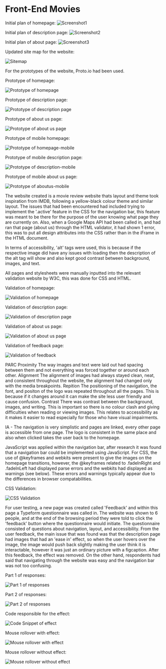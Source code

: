 # Front-End Movies

Initial plan of homepage:
![Screenshot1](DesignWireframes/ScreenShot1.png)

Initial plan of description page:
![Screenshot2](DesignWireframes/ScreenShot2.png)

Initial plan of about page:
![Screenshot3](DesignWireframes/ScreenShot3.png)

Updated site map for the website:

![Sitemap](DesignWireframes/ScreenShot4.png)

For the prototypes of the website, Proto.io had been used.

Prototype of homepage:

![Prototype of homepage](DesignWireframes/Prototypes/Prototype1.png)

Prototype of description page:

![Prototype of description page](DesignWireframes/Prototypes/Prototype2.png)

Prototype of about us page:

![Prototype of about us page](DesignWireframes/Prototypes/Prototype3.png)

Prototype of mobile homepage:

![Prototype of homepage-mobile](DesignWireframes/Prototypes/Prototype4.png)

Prototype of mobile description page:

![Prototype of description-mobile](DesignWireframes/Prototypes/Prototype5.png)

Prototype of mobile about us page:

![Prototype of aboutus-mobile](DesignWireframes/Prototypes/Prototype6.png)

The website created is a movie review website thats layout and theme took inspiration from IMDB, following a yellow-black colour theme and similar layout.  The issues that had been encountered had included trying to implement the '.active' feature in the CSS for the navigation bar, this feature was meant to be there for the purpose of the user knowing what page they are currently on. Also, when a Google Maps API had been called in, and had ran that page (about us) through the HTML validator, it had shown 1 error, this was to put all design attributes into the CSS rather than in the iFrame in the HTML document.

In terms of accessibility, 'alt' tags were used, this is because if the respective image did have any issues with loading then the description of the alt tag will show and also kept good contrast between background, images, and text.

All pages and stylesheets were manually inputted into the relevant validation website by W3C, this was done for CSS and HTML.

Validation of homepage:

![Validation of homepage](DesignWireframes/Homepage.png)

Validation of description page:

![Validation of description page](DesignWireframes/Desc.png)

Validation of about us page:

![Validation of about us page](DesignWireframes/About.png)

Validation of feedback page:

![Validation of feedback](DesignWireframes/FeedbackV.png)

PARC
Proximity
The way images and text were laid out had spacing between them and not everything was forced together or around each other.
Alignment
The alignment of images had always stayed clean, neat, and consistent throughout the website, the alignment had changed only with the media breakpoints.
Repition
The positioning of the navigation, the font, and positon of the logo was repeated throughout all the pages. This is because if it changes around it can make the site less user friendly and cause confusion.
Contrast 
There was contrast between the background, images, and writing. This is important so there is no colour clash and giving difficulties when reading or viewing images. This relates to accessibility as it makes it easier to read especially for those who have visual impairments.

IA - The navigation is very simplistic and pages are linked, every other page is accessible from one page. The logo is consistent in the same place and also when clicked takes the user back to the homepage.

JavaScript was applied within the navigation bar, after research it was found that a navigation bar could be implemented using JavaScript. For CSS, the use of @keyframes and webkits were present to give the images on the homepage transitions, however, the @keyframes related to  .fadeInRight and .fadeInLeft had displayed parse errors and the webkits had displayed as warnings (see below). These errors and warnings typically appear due to the differences in browser compatabilities.

CSS Validation:

![CSS Validation](Validation/CSSValidation.png)

For user testing, a new page was created called 'Feedback' and within this page a Typeform questionnaire was called in. The website was shown to 6 people, and at the end of the browsing period they were told to click the 'feedback' button where the questionnaire would initiate. The questionnaire consisted of questions about navigation, layout, and accessibility. From the user feedback, the main issue that was found was that the description page had images that had an 'ease in' effect, so when the user hovers over the image, the image would push back slightly making the user think it is interactable, however it was just an ordinary picture with a figcaption. After this feedback, the effect was removed. On the other hand, respondents had said that navigating through the website was easy and the navigation bar was not too confusing.

Part 1 of responses:

![Part 1 of responses](Feedback/Feedback1.png)

Part 2 of responses:

![Part 2 of responses](DesignWireframes/Feedback.png)

Code responsible for the effect:

![Code Snippet of effect](DesignWireframes/CodeSnippets/Code.png)

Mouse rollover with effect:

![Mouse rollover with effect](DesignWireframes/ScreenShotBefore.png)

Mouse rollover without effect:

![Mouse rollover without effect](DesignWireframes/ScreenShotAfter.png)